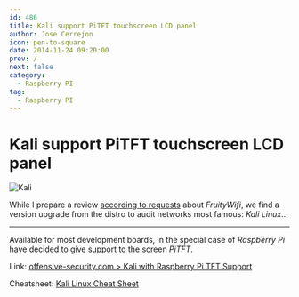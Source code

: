 ```yaml
---
id: 486
title: Kali support PiTFT touchscreen LCD panel
author: Jose Cerrejon
icon: pen-to-square
date: 2014-11-24 09:20:00
prev: /
next: false
category:
  - Raspberry PI
tag:
  - Raspberry PI
---
```


# Kali support PiTFT touchscreen LCD panel

![Kali](/images/2014/11/kali.png)

While I prepare a review [according to requests](/post.php?id=478) about *FruityWifi*, we find a version upgrade from the distro to audit networks most famous: *Kali Linux*...

- - -
Available for most development boards, in the special case of *Raspberry Pi* have decided to give support to the screen *PiTFT*.

Link: [offensive-security.com > Kali with Raspberry Pi TFT Support](https://www.offensive-security.com/kali-linux/kali-with-raspberry-pi-tft-support/)

Cheatsheet: [Kali Linux Cheat Sheet](https://comparite.ch/kalics)